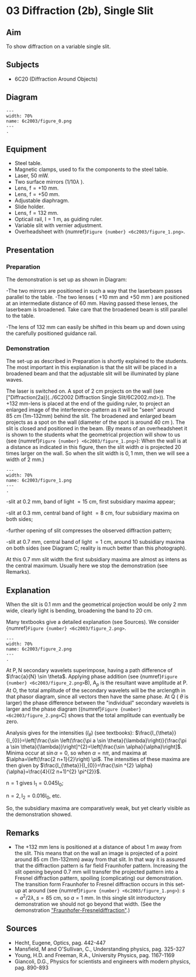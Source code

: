 # 03 Diffraction (2b), Single Slit 
  
## Aim   
 To show diffraction on a variable single slit.    
  
## Subjects   
* 6C20 (Diffraction Around Objects)   

## Diagram
   
```{figure} figures/figure_0.png  
---  
width: 70%  
name: 6c2003/figure_0.png  
---  
. 
```

## Equipment
- Steel table.
- Magnetic clamps, used to fix the components to the steel table.
- Laser, $50 \mathrm{~mW}$.
- Two surface mirrors $(1 / 10 \lambda$ ).
- Lens, $\mathrm{f}=+10 \mathrm{~mm}$.
- Lens, $\mathrm{f}=+50 \mathrm{~mm}$.
- Adjustable diaphragm.
- Slide holder.
- Lens, $\mathrm{f}=132 \mathrm{~mm}$.
- Opticail rail, $\mathrm{I}=1 \mathrm{~m}$, as guiding ruler.
- Variable slit with vernier adjustment.
- Overheadsheet with {numref}`Figure {number} <6c2003/figure_1.png>`.
    
  
## Presentation   
### Preparation

The demonstration is set up as shown in Diagram:

-The two mirrors are positioned in such a way that the laserbeam passes parallel to the table. -The two lenses ( $+10 \mathrm{~mm}$ and $+50 \mathrm{~mm}$ ) are positioned at an intermediate distance of $60 \mathrm{~mm}$. Having passed these lenses, the laserbeam is broadened. Take care that the broadened beam is still parallel to the table.

-The lens of $132 \mathrm{~mm}$ can easily be shifted in this beam up and down using the carefully positioned guidance rail.

### Demonstration

The set-up as described in Preparation is shortly explained to the students. The most important in this explanation is that the slit will be placed in a broadened beam and that the adjustable slit will be illuminated by plane waves.

The laser is switched on. A spot of $2 \mathrm{~cm}$ projects on the wall (see ["Diffraction(2a)](../6C2002 Diffraction Single Slit/6C2002.md>)). The $+132 \mathrm{~mm}$-lens is placed at the end of the guiding ruler, to project an enlarged image of the interference-pattern as it will be "seen" around $85 \mathrm{~cm}$ (1m-132mm) behind the slit. The broadened and enlarged beam projects as a spot on the wall (diameter of the spot is around $40 \mathrm{~cm}$ ). The slit is closed and positioned in the beam. (By means of an overheadsheet it is shown to the students what the geometrical projection will show to us (see {numref}`Figure {number} <6c2003/figure_1.png>`): When the wall is at a distance as indicated in this figure, then the slit width $a$ is projected 20 times larger on the wall. So when the slit width is $0,1 \mathrm{~mm}$, then we will see a width of $2 \mathrm{~mm}$.)     
```{figure} figures/figure_1.png  
---  
width: 70%  
name: 6c2003/figure_1.png  
---  
. 
```
-slit at $0.2 \mathrm{~mm}$, band of light $=15 \mathrm{~cm}$, first subsidiary maxima appear;

-slit at $0.3 \mathrm{~mm}$, central band of light $=8 \mathrm{~cm}$, four subsidiary maxima on both sides;

-further opening of slit compresses the observed diffraction pattern;

-slit at $0.7 \mathrm{~mm}$, central band of light $=1 \mathrm{~cm}$, around 10 subsidiary maxima on both sides (see Diagram C; reality is much better than this photograph).

At this $0.7 \mathrm{~mm}$ slit width the first subsidiary maxima are almost as intens as the central maximum. Usually here we stop the demonstration (see Remarks).   
  
## Explanation   
When the slit is $0.1 \mathrm{~mm}$ and the geometrical projection would be only $2 \mathrm{~mm}$ wide, clearly light is bending, broadening the band to $20 \mathrm{~cm}$.

Many textbooks give a detailed explanation (see Sources). We consider {numref}`Figure {number} <6c2003/figure_2.png>`.
```{figure} figures/figure_2.png  
---  
width: 70%  
name: 6c2003/figure_2.png  
---  
. 
```
At $\mathrm{P}, \mathrm{N}$ secondary wavelets superimpose, having a path difference of $\frac{a}{N} \sin \theta$. Applying phase addition (see {numref}`Figure {number} <6c2003/figure_2.png>`B), $\mathrm{A}_{p}$ is the resultant wave amplitude at $\mathrm{P}$. At $\mathrm{O}$, the total amplitude of the secondary wavelets will be the arclength in that phasor diagram, since all vectors then have the same phase. At Q ( $\theta$ is larger) the phase difference between the "individual" secondary wavelets is larger and the phase diagram ({numref}`Figure {number} <6c2003/figure_2.png>`C) shows that the total amplitude can eventually be zero.

Analysis gives for the intensities $\left(I_{\theta}\right)$ (see textbooks): $\frac{I_{\theta}}{I_{0}}=\left[\frac{\sin \left(\frac{\pi a \sin \theta}{\lambda}\right)}{\frac{\pi a \sin \theta}{\lambda}}\right]^{2}=\left[\frac{\sin \alpha}{\alpha}\right]$. Minima occur at $\sin \alpha=0$, so when $\alpha=\mathrm{n} \pi$, and maxima at $\alpha=\left(\frac{2 n+1}{2}\right) \pi$. The intensities of these maxima are then given by $\frac{I_{\theta}}{I_{0}}=\frac{\sin ^{2} \alpha}{\alpha}=\frac{4}{(2 n+1)^{2} \pi^{2}}$.

$\mathrm{n}=1$ gives $\mathrm{I}_{1}=0.045 \mathrm{I}_{0}$;

$\mathrm{n}=2, \mathrm{I}_{2}=0.016 \mathrm{I}_{0}$, etc.

So, the subsidiary maxima are comparatively weak, but yet clearly visible as the demonstration showed.
  
## Remarks   
- The $+132 \mathrm{~mm}$ lens is positioned at a distance of about $1 \mathrm{~m}$ away from the slit. This means that on the wall an image is projected of a point around $85 \mathrm{~cm}$ (1m-132mm) away from that slit. In that way it is assured that the diffraction pattern is far field Fraunhofer pattern. Increasing the slit opening beyond $0.7 \mathrm{~mm}$ will transfer the projected pattern into a Fresnel diffraction pattern, spoiling (complicating) our demonstration. The transition form Fraunhofer to Fresnel diffraction occurs in this set-up at around (see {numref}`Figure {number} <6c2003/figure_1.png>`): $s=a^{2} / 2 \lambda, s=85 \mathrm{~cm}$, so $a=1 \mathrm{~mm}$. In this single slit introductory demonstration we should not go beyond that width. (See the demonstration ["Fraunhofer-Fresneldiffraction"](<../6C2004 Fraunhofer and Fresnel Diffraction/6C2004.md>).) 
  
## Sources   
- Hecht, Eugene, Optics, pag. 442-447
- Mansfield, M and O'Sullivan, C., Understanding physics, pag. 325-327
- Young, H.D. and Freeman, R.A., University Physics, pag. 1167-1169
- Giancoli, D.G., Physics for scientists and engineers with modern physics, pag. 890-893